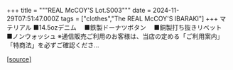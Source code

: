 +++
title = """REAL McCOY'S Lot.S003"""
date = 2024-11-29T07:51:47.000Z
tags = ["clothes","The REAL McCOY'S IBARAKI"]
+++
マテリアル ■14.5ozデニム　 ■鉄製ドーナツボタン　 ■銅製打ち抜きリベット　 ■ノンウォッシュ ※通信販売ご利用のお客様は、当店の定める「ご利用案内」「特商法」を必ずご確認くださ...

[[source]](https://the-realmccoys.ocnk.net/product/1142)
